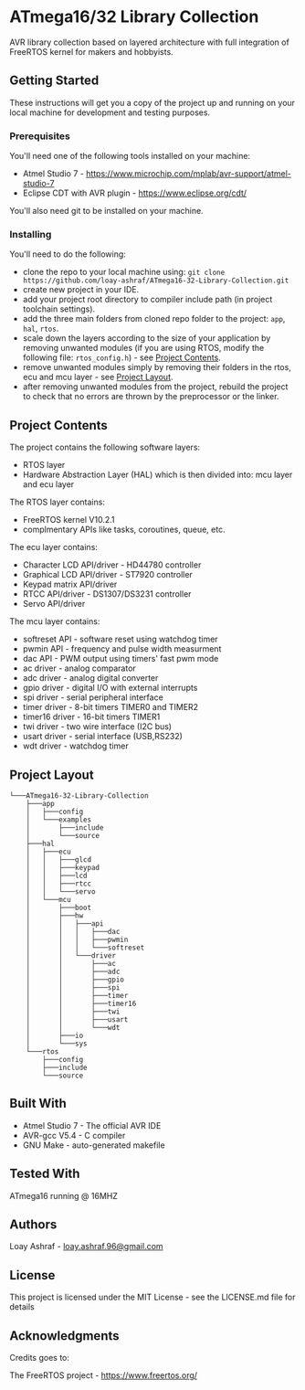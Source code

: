 # ATmega16/32 Library Collection
AVR library collection based on layered architecture with full integration of FreeRTOS kernel for makers and hobbyists.

## Getting Started
These instructions will get you a copy of the project up and running on your local machine for development and testing purposes.

### Prerequisites
You'll need one of the following tools installed on your machine:
- Atmel Studio 7 - https://www.microchip.com/mplab/avr-support/atmel-studio-7
- Eclipse CDT with AVR plugin - https://www.eclipse.org/cdt/

You'll also need git to be installed on your machine.

### Installing
You'll need to do the following:
- clone the repo to your local machine using: `git clone https://github.com/loay-ashraf/ATmega16-32-Library-Collection.git`
- create new project in your IDE.
- add your project root directory to compiler include path (in project toolchain settings).
- add the three main folders from cloned repo folder to the project: `app`, `hal`, `rtos`. 
- scale down the layers according to the size of your application by removing unwanted modules (if you are using RTOS, modify the following file: `rtos_config.h`) - see [Project Contents](#projectcontents).
- remove unwanted modules simply by removing their folders in the rtos, ecu and mcu layer - see [Project Layout](#projectlayout).
- after removing unwanted modules from the project, rebuild the project to check that no errors are thrown by the preprocessor or the linker.

## <a name="projectcontents"></a>Project Contents
The project contains the following software layers:
- RTOS layer
- Hardware Abstraction Layer (HAL) which is then divided into: mcu layer and ecu layer

The RTOS layer contains:
- FreeRTOS kernel V10.2.1
- complmentary APIs like tasks, coroutines, queue, etc.

The ecu layer contains:
- Character LCD API/driver - HD44780 controller
- Graphical LCD API/driver - ST7920 controller
- Keypad matrix API/driver
- RTCC API/driver - DS1307/DS3231 controller
- Servo API/driver

The mcu layer contains:
- softreset API - software reset using watchdog timer
- pwmin API - frequency and pulse width measurment
- dac API - PWM output using timers' fast pwm mode
- ac driver - analog comparator
- adc driver - analog digital converter
- gpio driver - digital I/O with external interrupts
- spi driver - serial peripheral interface
- timer driver - 8-bit timers TIMER0 and TIMER2
- timer16 driver - 16-bit timers TIMER1
- twi driver - two wire interface (I2C bus)
- usart driver - serial interface (USB,RS232)
- wdt driver - watchdog timer

## <a name="projectlayout"></a>Project Layout
```
└───ATmega16-32-Library-Collection
    ├───app
    │   ├───config
    │   └───examples
    │       ├───include
    │       └───source
    ├───hal
    │   ├───ecu
    │   │   ├───glcd
    │   │   ├───keypad
    │   │   ├───lcd
    │   │   ├───rtcc
    │   │   └───servo
    │   └───mcu
    │       ├───boot
    │       ├───hw
    │       │   ├───api
    │       │   │   ├───dac
    │       │   │   ├───pwmin
    │       │   │   └───softreset
    │       │   └───driver
    │       │       ├───ac
    │       │       ├───adc
    │       │       ├───gpio
    │       │       ├───spi
    │       │       ├───timer
    │       │       ├───timer16
    │       │       ├───twi
    │       │       ├───usart
    │       │       └───wdt
    │       ├───io
    │       └───sys
    └───rtos
        ├───config
        ├───include
        └───source

```
## Built With
- Atmel Studio 7 - The official AVR IDE
- AVR-gcc V5.4 - C compiler
- GNU Make - auto-generated makefile

## Tested With
ATmega16 running @ 16MHZ

## Authors
Loay Ashraf - <loay.ashraf.96@gmail.com>

## License
This project is licensed under the MIT License - see the LICENSE.md file for details

## Acknowledgments
Credits goes to: 

The FreeRTOS project - https://www.freertos.org/
